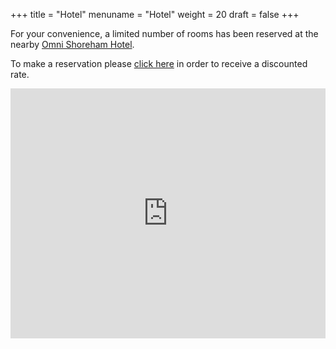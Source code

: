 +++
title = "Hotel"
menuname = "Hotel"
weight = 20
draft = false
+++

For your convenience, a limited number of rooms has been reserved at the nearby [Omni Shoreham Hotel](https://www.omnihotels.com/hotels/washington-dc-shoreham).

To make a reservation please [click here](https://www.omnihotels.com/hotels/washington-dc-shoreham/weddings/kovacevic-ferguson-wedding) in order to receive a discounted rate.

<iframe
  width="100%"
  height="400px"
  frameborder="0" style="border:0"
  src="https://www.google.com/maps/embed/v1/place?key=AIzaSyBuaQelJ4lKBTzKe7pi9dIlUvbIyjuMy9I&q=Omni+Shoreham+Hotel,+DC" allowfullscreen>
</iframe>

